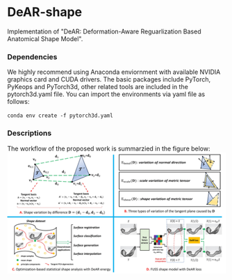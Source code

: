# DeAR-shape
Implementation of "DeAR: Deformation-Aware Reguarlization Based Anatomical Shape Model".

### Dependencies
We highly recommend using Anaconda enviornment with available NVIDIA graphics card and CUDA drivers. The basic packages include PyTorch, PyKeops and PyTorch3d, other related tools are included in the pytorch3d.yaml file. You can import the environments via yaml file as follows:

`conda env create -f pytorch3d.yaml`

### Descriptions

The workflow of the proposed work is summarzied in the figure below:
![image](https://github.com/xzhangem/DeAR-shape/blob/main/Figures/DeAR_figure.jpg)


